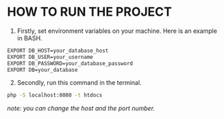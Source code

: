 # HOW TO RUN THE PROJECT

1. Firstly, set environment variables on your machine. Here is an example in BASH.

```bash
EXPORT DB_HOST=your_database_host
EXPORT DB_USER=your_username
EXPORT DB_PASSWORD=your_database_password
EXPORT DB=your_database
```

2. Secondly, run this command in the terminal.

```bash
php -S localhost:8080 -t htdocs
```

_note: you can change the host and the port number._
